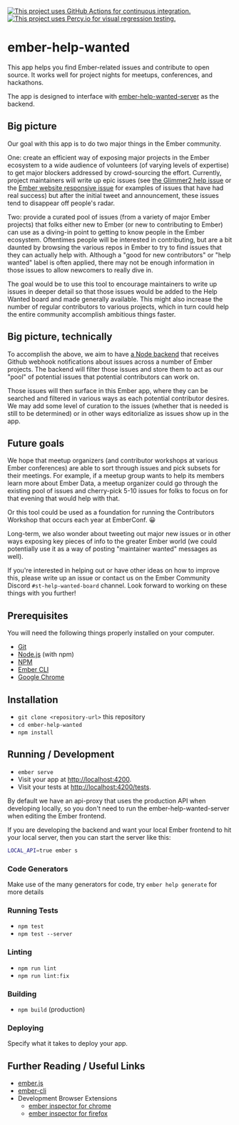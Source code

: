 [![This project uses GitHub Actions for continuous integration.](https://github.com/ember-learn/ember-help-wanted/workflows/CI/badge.svg)](https://github.com/ember-learn/ember-help-wanted/actions?query=workflow%3ACI)
[![This project uses Percy.io for visual regression testing.](https://percy.io/static/images/percy-badge.svg)](https://percy.io/Ember/ember-help-wanted)

ember-help-wanted
==============================================================================

This app helps you find Ember-related issues and contribute to open source. It works well for project nights for meetups, conferences, and hackathons.

The app is designed to interface with [ember-help-wanted-server](https://github.com/ember-learn/ember-help-wanted-server) as the backend.


Big picture
------------------------------------------------------------------------------

Our goal with this app is to do two major things in the Ember community.

One: create an efficient way of exposing major projects in the Ember ecosystem
to a wide audience of volunteers (of varying levels of expertise) to get major
blockers addressed by crowd-sourcing the effort. Currently, project maintainers
will write up epic issues (see [the Glimmer2 help issue](https://github.com/emberjs/ember.js/issues/13127)
or the [Ember website responsive issue](https://github.com/emberjs/website/issues/2519)
for examples of issues that have had real success) but after the initial tweet
and announcement, these issues tend to disappear off people's radar.

Two: provide a curated pool of issues (from a variety of major Ember projects)
that folks either new to Ember (or new to contributing to Ember) can use as a
diving-in point to getting to know people in the Ember ecosystem. Oftentimes people
will be interested in contributing, but are a bit daunted by browsing the various
repos in Ember to try to find issues that they can actually help with. Although
a "good for new contributors" or "help wanted" label is often applied, there may
not be enough information in those issues to allow newcomers to really dive in.

The goal would be to use this tool to encourage maintainers to write up issues
in deeper detail so that those issues would be added to the Help Wanted board
and made generally available. This might also increase the number of regular
contributors to various projects, which in turn could help the entire community
accomplish ambitious things faster.


Big picture, technically
------------------------------------------------------------------------------

To accomplish the above, we aim to have [a Node backend](https://github.com/ember-learn/ember-help-wanted-server)
that receives Github webhook notifications about issues across a number of Ember
projects.  The backend will filter those issues and store them to act as our
"pool" of potential issues that potential contributors can work on.

Those issues will then surface in this Ember app, where they can be searched
and filtered in various ways as each potential contributor desires.  We may
add some level of curation to the issues (whether that is needed is still to be
determined) or in other ways editorialize as issues show up in the app.


Future goals
------------------------------------------------------------------------------

We hope that meetup organizers (and contributor workshops at various Ember
conferences) are able to sort through issues and pick subsets for their meetings. For example,
if a meetup group wants to help its members learn more about Ember Data,
a meetup organizer could go through the existing pool of issues and cherry-pick
5-10 issues for folks to focus on for that evening that would help with that.

Or this tool could be used as a foundation for running the Contributors Workshop
that occurs each year at EmberConf. :grinning:

Long-term, we also wonder about tweeting out major new issues or in other ways
exposing key pieces of info to the greater Ember world (we could potentially use it
as a way of posting "maintainer wanted" messages as well).

If you're interested in helping out or have other ideas on how to improve this, please
write up an issue or contact us on the Ember Community Discord `#st-help-wanted-board`
channel.  Look forward to working on these things with you further!


Prerequisites
------------------------------------------------------------------------------

You will need the following things properly installed on your computer.

* [Git](https://git-scm.com/)
* [Node.js](https://nodejs.org/) (with npm)
* [NPM](https://npmpkg.com/)
* [Ember CLI](https://cli.emberjs.com/release/)
* [Google Chrome](https://google.com/chrome/)


Installation
------------------------------------------------------------------------------

* `git clone <repository-url>` this repository
* `cd ember-help-wanted`
* `npm install`


Running / Development
------------------------------------------------------------------------------

* `ember serve`
* Visit your app at [http://localhost:4200](http://localhost:4200).
* Visit your tests at [http://localhost:4200/tests](http://localhost:4200/tests).

By default we have an api-proxy that uses the production API when developing
locally, so you don't need to run the ember-help-wanted-server when editing the
Ember frontend.

If you are developing the backend and want your local Ember frontend to hit your local server, then you can start the server like this:

```bash
LOCAL_API=true ember s
```

### Code Generators

Make use of the many generators for code, try `ember help generate` for more details

### Running Tests

* `npm test`
* `npm test --server`

### Linting

* `npm run lint`
* `npm run lint:fix`

### Building

* `npm build` (production)

### Deploying

Specify what it takes to deploy your app.


Further Reading / Useful Links
------------------------------------------------------------------------------

* [ember.js](https://emberjs.com/)
* [ember-cli](https://cli.emberjs.com/release/)
* Development Browser Extensions
  * [ember inspector for chrome](https://chrome.google.com/webstore/detail/ember-inspector/bmdblncegkenkacieihfhpjfppoconhi)
  * [ember inspector for firefox](https://addons.mozilla.org/en-US/firefox/addon/ember-inspector/)
